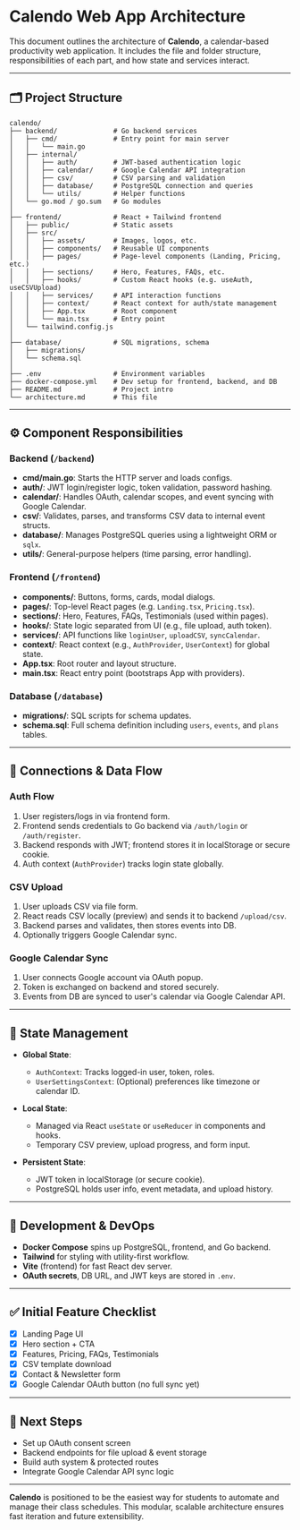# Calendo Web App Architecture

This document outlines the architecture of **Calendo**, a calendar-based productivity web application. It includes the file and folder structure, responsibilities of each part, and how state and services interact.

---

## 🗂 Project Structure

```
calendo/
├── backend/              # Go backend services
│   ├── cmd/              # Entry point for main server
│   │   └── main.go
│   ├── internal/
│   │   ├── auth/         # JWT-based authentication logic
│   │   ├── calendar/     # Google Calendar API integration
│   │   ├── csv/          # CSV parsing and validation
│   │   ├── database/     # PostgreSQL connection and queries
│   │   └── utils/        # Helper functions
│   └── go.mod / go.sum   # Go modules
│
├── frontend/             # React + Tailwind frontend
│   ├── public/           # Static assets
│   ├── src/
│   │   ├── assets/       # Images, logos, etc.
│   │   ├── components/   # Reusable UI components
│   │   ├── pages/        # Page-level components (Landing, Pricing, etc.)
│   │   ├── sections/     # Hero, Features, FAQs, etc.
│   │   ├── hooks/        # Custom React hooks (e.g. useAuth, useCSVUpload)
│   │   ├── services/     # API interaction functions
│   │   ├── context/      # React context for auth/state management
│   │   ├── App.tsx       # Root component
│   │   └── main.tsx      # Entry point
│   └── tailwind.config.js
│
├── database/             # SQL migrations, schema
│   ├── migrations/
│   └── schema.sql
│
├── .env                  # Environment variables
├── docker-compose.yml    # Dev setup for frontend, backend, and DB
├── README.md             # Project intro
└── architecture.md       # This file
```

---

## ⚙️ Component Responsibilities

### Backend (`/backend`)

* **cmd/main.go**: Starts the HTTP server and loads configs.
* **auth/**: JWT login/register logic, token validation, password hashing.
* **calendar/**: Handles OAuth, calendar scopes, and event syncing with Google Calendar.
* **csv/**: Validates, parses, and transforms CSV data to internal event structs.
* **database/**: Manages PostgreSQL queries using a lightweight ORM or `sqlx`.
* **utils/**: General-purpose helpers (time parsing, error handling).

### Frontend (`/frontend`)

* **components/**: Buttons, forms, cards, modal dialogs.
* **pages/**: Top-level React pages (e.g. `Landing.tsx`, `Pricing.tsx`).
* **sections/**: Hero, Features, FAQs, Testimonials (used within pages).
* **hooks/**: State logic separated from UI (e.g., file upload, auth token).
* **services/**: API functions like `loginUser`, `uploadCSV`, `syncCalendar`.
* **context/**: React context (e.g., `AuthProvider`, `UserContext`) for global state.
* **App.tsx**: Root router and layout structure.
* **main.tsx**: React entry point (bootstraps App with providers).

### Database (`/database`)

* **migrations/**: SQL scripts for schema updates.
* **schema.sql**: Full schema definition including `users`, `events`, and `plans` tables.

---

## 🔗 Connections & Data Flow

### Auth Flow

1. User registers/logs in via frontend form.
2. Frontend sends credentials to Go backend via `/auth/login` or `/auth/register`.
3. Backend responds with JWT; frontend stores it in localStorage or secure cookie.
4. Auth context (`AuthProvider`) tracks login state globally.

### CSV Upload

1. User uploads CSV via file form.
2. React reads CSV locally (preview) and sends it to backend `/upload/csv`.
3. Backend parses and validates, then stores events into DB.
4. Optionally triggers Google Calendar sync.

### Google Calendar Sync

1. User connects Google account via OAuth popup.
2. Token is exchanged on backend and stored securely.
3. Events from DB are synced to user's calendar via Google Calendar API.

---

## 🔄 State Management

* **Global State**:

  * `AuthContext`: Tracks logged-in user, token, roles.
  * `UserSettingsContext`: (Optional) preferences like timezone or calendar ID.

* **Local State**:

  * Managed via React `useState` or `useReducer` in components and hooks.
  * Temporary CSV preview, upload progress, and form input.

* **Persistent State**:

  * JWT token in localStorage (or secure cookie).
  * PostgreSQL holds user info, event metadata, and upload history.

---

## 🧪 Development & DevOps

* **Docker Compose** spins up PostgreSQL, frontend, and Go backend.
* **Tailwind** for styling with utility-first workflow.
* **Vite** (frontend) for fast React dev server.
* **OAuth secrets**, DB URL, and JWT keys are stored in `.env`.

---

## ✅ Initial Feature Checklist

* [x] Landing Page UI
* [x] Hero section + CTA
* [x] Features, Pricing, FAQs, Testimonials
* [x] CSV template download
* [x] Contact & Newsletter form
* [x] Google Calendar OAuth button (no full sync yet)

---

## 📍 Next Steps

* Set up OAuth consent screen
* Backend endpoints for file upload & event storage
* Build auth system & protected routes
* Integrate Google Calendar API sync logic

---

**Calendo** is positioned to be the easiest way for students to automate and manage their class schedules. This modular, scalable architecture ensures fast iteration and future extensibility.
